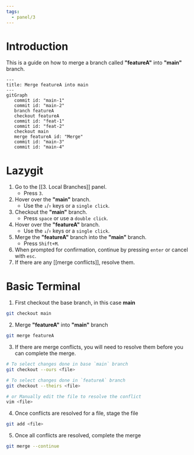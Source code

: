 ```yaml
---
tags:
  - panel/3
---
```

# Introduction
This is a guide on how to merge a branch called **"featureA"** into **"main"** branch.

```mermaid
---
title: Merge featureA into main
---
gitGraph
   commit id: "main-1"
   commit id: "main-2"
   branch featureA
   checkout featureA
   commit id: "feat-1"
   commit id: "feat-2"
   checkout main
   merge featureA id: "Merge"
   commit id: "main-3"
   commit id: "main-4"
```
# Lazygit
1. Go to the [[3. Local Branches]] panel.
	- Press `3`.
2. Hover over the **"main"** branch.
	- Use the `↓`/`↑` keys or a `single click`.
3. Checkout the **"main"** branch.
	- Press `space` or use a `double click`.
4. Hover over the **"featureA"** branch.
	- Use the `↓`/`↑` keys or a `single click`.
5. Merge the **"featureA"** branch into the **"main"** branch.
	- Press `Shift+M`.
6. When prompted for confirmation, continue by pressing `enter` or cancel with `esc`.
7. If there are any [[merge conflicts]], resolve them.


# Basic Terminal
1. First checkout the base branch, in this case **main**
```bash
git checkout main
```
2. Merge **"featureA"** into **"main"** branch
```bash
git merge featureA
```
3. If there are merge conflicts, you will need to resolve them before you can complete the merge.
```bash
# To select changes done in base `main` branch
git checkout --ours <file>

# To select changes done in `featureA` branch
git checkout --theirs <file>

# or Manually edit the file to resolve the conflict
vim <file>
```
4. Once conflicts are resolved for a file, stage the file
```bash
git add <file>
```
5. Once all conflicts are resolved, complete the merge
```bash
git merge --continue
```
